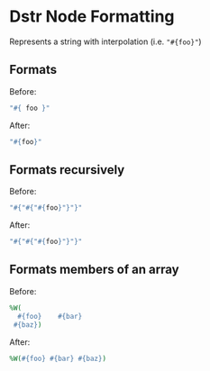 <!-- BEGIN_AUTOGENERATED -->

# Dstr Node Formatting

Represents a string with interpolation (i.e. `"#{foo}"`)

<!-- END_AUTOGENERATED -->

## Formats

Before:

```ruby
"#{ foo }"
```

After:

```ruby
"#{foo}"
```

## Formats recursively

Before:

```ruby
"#{"#{"#{foo}"}"}"
```

After:

```ruby
"#{"#{"#{foo}"}"}"
```

## Formats members of an array

Before:

```ruby
%W(
  #{foo}    #{bar}
 #{baz})
```

After:

```ruby
%W(#{foo} #{bar} #{baz})
```

